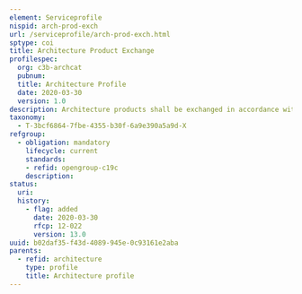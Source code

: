 ```yaml
---
element: Serviceprofile
nispid: arch-prod-exch
url: /serviceprofile/arch-prod-exch.html
sptype: coi
title: Architecture Product Exchange
profilespec:
  org: c3b-archcat
  pubnum: 
  title: Architecture Profile
  date: 2020-03-30
  version: 1.0
description: Architecture products shall be exchanged in accordance with the ArchiMate Model Exchange File Format using a pivot meta model
taxonomy:
  - T-3bcf6864-7fbe-4355-b30f-6a9e390a5a9d-X
refgroup:
  - obligation: mandatory
    lifecycle: current
    standards: 
    - refid: opengroup-c19c
    description: 
status:
  uri: 
  history: 
    - flag: added
      date: 2020-03-30
      rfcp: 12-022
      version: 13.0
uuid: b02daf35-f43d-4089-945e-0c93161e2aba
parents:
  - refid: architecture
    type: profile
    title: Architecture profile
---
```

